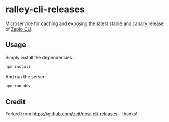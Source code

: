 # ralley-cli-releases

Microservice for caching and exposing the latest stable and canary release of [Zeplo CLI](https://github.com/ralleyio/ralley-cli).

## Usage

Simply install the dependencies:

```bash
npm install
```

And run the server:

```bash
npm run dev
```


## Credit

Forked from https://github.com/zeit/now-cli-releases - thanks!

